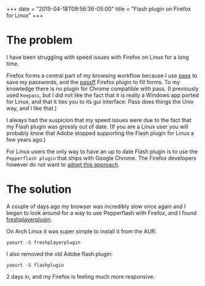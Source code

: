 +++
date = "2015-04-18T09:56:36-05:00"
title = "Flash plugin on Firefox for Linux"
+++

# The problem

I have been struggling with speed issues with Firefox on Linux for a long time.

Firefox forms a central part of my browsing workflow because I use [pass](http://www.passwordstore.org/) to save my passwords, and the [passff](https://github.com/jvenant/passff#readme) Firefox plugin to fill forms. To my knowledge there is no plugin for Chrome compatible with pass. (I previously used `Keepass`, but I did not like the fact that it is really a Windows app ported for Linux, and that it ties you to its gui interface. Pass does things the Unix way, and I like that.)

I always had the suspicion that my speed issues were due to the fact that my Flash plugin was grossly out of date. (If you are a Linux user you will probably know that Adobe stopped supporting the Flash plugin for Linux a few years ago.)

For Linux users the only way to have an up to date Flash plugin is to use the `Pepperflash plugin` that ships with Google Chrome. The Firefox developers however do not want to [adopt this approach](http://www.internetnews.com/blog/skerner/mozilla-doesnt-want-pepper-for-linux-flash.html).

# The solution

A couple of days ago my browser was incredibly slow once again and I began to look around for a way to use Pepperflash with Firefox, and I found [freshplayerplugin](https://github.com/i-rinat/freshplayerplugin).

On Arch Linux it was super simple to install it from the AUR:

    yaourt -S freshplayerplugin

I also removed the old Adobe flash plugin:

    yaourt -S flashplugin

2 days in, and my Firefox is feeling much more responsive.
